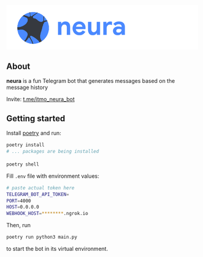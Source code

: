 <p align="left"><img  src="./.github/images/text_logo_neura.png" alt="neura logo" /></p>

## About

**neura** is a fun Telegram bot that generates messages based on the message history

Invite: [t.me/itmo_neura_bot](https://t.me/itmo_neura_bot)

## Getting started

Install [poetry](https://python-poetry.org/) and run:

```bash
poetry install
# ... packages are being installed

poetry shell
```

Fill `.env` file with environment values:

```bash
# paste actual token here
TELEGRAM_BOT_API_TOKEN=
PORT=4000
HOST=0.0.0.0
WEBHOOK_HOST=********.ngrok.io
```

Then, run

```bash
poetry run python3 main.py
```

to start the bot in its virtual environment.
